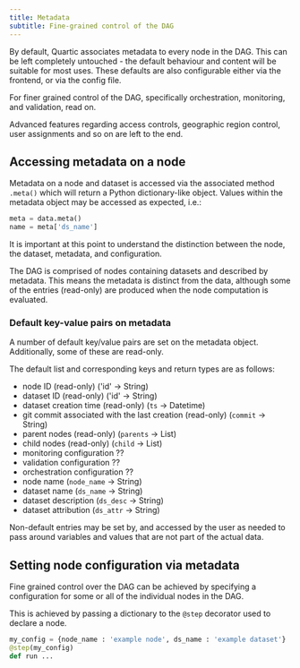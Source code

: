 ```yaml
---
title: Metadata
subtitle: Fine-grained control of the DAG
---
```


By default, Quartic associates metadata to every node in the DAG.
This can be left completely untouched - the default behaviour and content will be suitable for most uses. These defaults are also configurable either via the frontend, or via the config file.

For finer grained control of the DAG, specifically orchestration, monitoring, and validation, read on.

Advanced features regarding access controls, geographic region control, user assignments and so on are left to the end.


## Accessing metadata on a node

Metadata on a node and dataset is accessed via the associated method `.meta()` which will return a Python dictionary-like object.
Values within the metadata object may be accessed as expected, i.e.:

```py
meta = data.meta()
name = meta['ds_name']
```

It is important at this point to understand the distinction between the node, the dataset, metadata, and configuration.

The DAG is comprised of nodes containing datasets and described by metadata.
This means the metadata is distinct from the data, although some of the entries (read-only) are produced when the node computation is evaluated.

### Default key-value pairs on metadata

A number of default key/value pairs are set on the metadata object.
Additionally, some of these are read-only. 

The default list and corresponding keys and return types are as follows:
- node ID (read-only) ('id' -> String)
- dataset ID (read-only) ('id' -> String)
- dataset creation time (read-only) (`ts` -> Datetime)
- git commit associated with the last creation (read-only) (`commit` -> String)
- parent nodes (read-only) (`parents` -> List<String>)
- child nodes (read-only) (`child` -> List<String>)
- monitoring configuration ??
- validation configuration ??
- orchestration configuration ??
- node name (`node_name` -> String)
- dataset name (`ds_name` -> String)
- dataset description (`ds_desc` -> String)
- dataset attribution (`ds_attr` -> String)

Non-default entries may be set by, and accessed by the user as needed to pass around variables and values that are not part of the actual data.

## Setting node configuration via metadata

Fine grained control over the DAG can be achieved by specifying a configuration for some or all of the individual nodes in the DAG.

This is achieved by passing a dictionary to the `@step` decorator used to declare a node.

```py
my_config = {node_name : 'example node', ds_name : 'example dataset'}
@step(my_config)
def run ...
```
